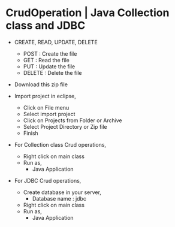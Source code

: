 # CrudOperation | Java Collection class and JDBC
- CREATE, READ, UPDATE, DELETE
  - POST : Create the file
  - GET : Read the file
  - PUT : Update the file
  - DELETE : Delete the file

- Download this zip file
- Import project in eclipse,
  - Click on File menu
  - Select import project
  - Click on Projects from Folder or Archive
  - Select Project Directory or Zip file
  - Finish
  
- For Collection class Crud operations,
  - Right click on main class
  - Run as,
    - Java Application

- For JDBC Crud operations,
  - Create database in your server,
    - Database name : jdbc
  - Right click on main class
  - Run as,
    - Java Application
      
